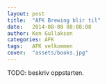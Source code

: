 ```yaml
---
layout: post
title:  "AFK Brewing blir til"
date:   2014-08-08 08:08:08
author: Ken Gullaksen
categories: AFK
tags:	AFK velkommen
cover:  "assets/books.jpg"
---
```


TODO: beskriv oppstarten.


